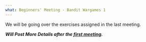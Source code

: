 ```yaml
---
what: Beginners' Meeting - Bandit Wargames 1
---
```


We will be going over the exercises assigned in the last meeting.

***Will Post More Details after the [first meeting](/meetings/2016-09-27-beginners-intro.md).***

